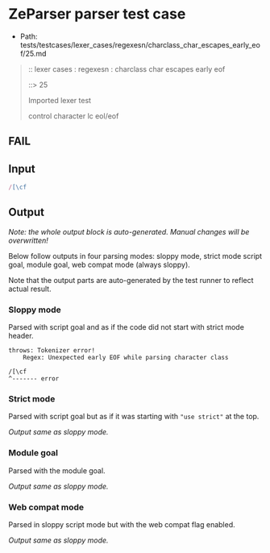 # ZeParser parser test case

- Path: tests/testcases/lexer_cases/regexesn/charclass_char_escapes_early_eof/25.md

> :: lexer cases : regexesn : charclass char escapes early eof
>
> ::> 25
>
> Imported lexer test
>
> control character lc eol/eof

## FAIL

## Input

`````js
/[\cf
`````

## Output

_Note: the whole output block is auto-generated. Manual changes will be overwritten!_

Below follow outputs in four parsing modes: sloppy mode, strict mode script goal, module goal, web compat mode (always sloppy).

Note that the output parts are auto-generated by the test runner to reflect actual result.

### Sloppy mode

Parsed with script goal and as if the code did not start with strict mode header.

`````
throws: Tokenizer error!
    Regex: Unexpected early EOF while parsing character class

/[\cf
^------- error
`````

### Strict mode

Parsed with script goal but as if it was starting with `"use strict"` at the top.

_Output same as sloppy mode._

### Module goal

Parsed with the module goal.

_Output same as sloppy mode._

### Web compat mode

Parsed in sloppy script mode but with the web compat flag enabled.

_Output same as sloppy mode._
